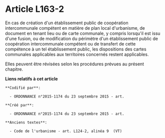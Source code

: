 # Article L163-2

En cas de création d'un établissement public de coopération intercommunale compétent en matière de plan local d'urbanisme, de
document en tenant lieu ou de carte communale, y compris lorsqu'il est issu d'une fusion, ou de modification du périmètre
d'un établissement public de coopération intercommunale compétent ou de transfert de cette compétence à un tel établissement
public, les dispositions des cartes communales applicables aux territoires concernés restent applicables.

Elles peuvent être révisées selon les procédures prévues au présent chapitre.

**Liens relatifs à cet article**

	**Codifié par**:

	  - ORDONNANCE n°2015-1174 du 23 septembre 2015 - art.

	**Créé par**:

	  - ORDONNANCE n°2015-1174 du 23 septembre 2015 - art.

	**Anciens textes**:

	  - Code de l'urbanisme - art. L124-2, alinéa 9  (VT)

